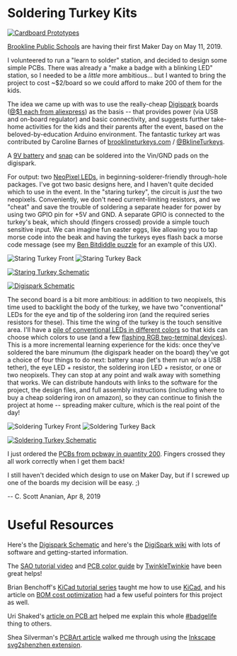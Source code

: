 Soldering Turkey Kits
=====================

[![Cardboard Prototypes](./cardboard-mockup-600px.jpg "Cardboard prototypes")](./cardboard-mockup.jpg)

[Brookline Public Schools](https://twitter.com/BrooklinePublic) are having
their first Maker Day on May 11, 2019.

I volunteered to run a "learn to solder" station, and decided to
design some simple PCBs.  There was already a "make a badge with a
blinking LED" station, so I needed to be a *little* more ambitious...
but I wanted to bring the project to cost ~$2/board so we could afford
to make 200 of them for the kids.

The idea we came up with was to use the really-cheap
[Digispark](http://digistump.com/products/1) boards
([@$1 each from aliexpress](https://www.aliexpress.com/item/Free-shipping-100pcs-Digispark-kickstarter-development-board-ATTINY85-module-for-Arduino-usb/32695637478.html)) as the basis -- that provides power (via
USB and on-board regulator) and basic connectivity, and suggests
further take-home activities for the kids and their parents after the
event, based on the beloved-by-education Arduino environment.  The
fantastic turkey art was contributed by Caroline Barnes of
[brooklineturkeys.com](https://brooklineturkeys.com) /
[@BklineTurkeys](https://twitter.com/BklineTurkeys).

A [9V battery](https://amzn.com/B07FX6F192)
and [snap](https://amzn.com/B01AJ5ETBQ)
can be soldered into the Vin/GND pads on the digispark.

For output: two
[NeoPixel LEDs](https://www.aliexpress.com/item/WS2811-5mm-F5-8mm-F8-DC5V-Diffused-Round-hat-RGB-LED-pixels-2811-Arduino-led-chips/32972750131.html),
in beginning-solderer-friendly through-hole
packages.  I've got two basic designs here, and I haven't quite
decided which to use in the event.  In the "staring turkey", the
circuit is *just* the two neopixels.  Conveniently, we don't need
current-limiting resistors, and we "cheat" and save the trouble of
soldering a separate header for power by using two GPIO pin for +5V
and GND.  A separate GPIO is connected to the turkey's beak, which
should (fingers crossed) provide a simple touch sensitive input.  We
can imagine fun easter eggs, like allowing you to tap morse code into
the beak and having the turkeys eyes flash back a morse code message
(see my [Ben Bitdiddle puzzle](http://www.mit.edu/~puzzle/2012/puzzles/ben_bitdiddle/investigators_report/solution/)
for an example of this UX).

![Staring Turkey Front](StaringTurkey/v2-red-black-gold-front.jpg)
![Staring Turkey Back](StaringTurkey/v2-red-black-gold-back.jpg)

[![Staring Turkey Schematic](StaringTurkey/schematic.png)](./StaringTurkey/schematic.pdf)

[![Digispark Schematic](./DigisparkSchematic.png)](./DigisparkSchematic.pdf)

The second board is a bit more ambitious: in addition to two
neopixels, this time used to backlight the body of the turkey, we have
two "conventional" LEDs for the eye and tip of the soldering iron (and
the required series resistors for these).  This time the wing of the
turkey is the touch sensitive area.  I'll have a
[pile of conventional LEDs in different colors](https://www.aliexpress.com/item/20pcs-x-5-Colors-100pcs-3mm-2pins-Flat-top-White-Red-Yellow-Blue-Green-Wide-Angle/1954971920.html)
so that kids can choose which colors to use
(and a few
[flashing RGB two-terminal devices](https://www.sparkfun.com/products/11449)).
This is a more
incremental learning experience for the kids: once they've soldered
the bare minumum (the digispark header on the board) they've got a
choice of four things to do next: battery snap (let's them run w/o a
USB tether), the eye LED + resistor, the soldering iron LED +
resistor, or one or two neopixels.  They can stop at any point and
walk away with something that works.  We can distribute handouts with
links to the software for the project, the design files, and full
assembly instructions (including where to buy a cheap soldering iron
on amazon), so they can continue to finish the project at home --
spreading maker culture, which is the real point of the day!

![Soldering Turkey Front](SolderingTurkey/v2-red-black-silver-front.jpg)
![Soldering Turkey Back](SolderingTurkey/v2-red-black-silver-back.jpg)

[![Soldering Turkey Schematic](SolderingTurkey/schematic.png)](./SolderingTurkey/schematic.pdf)

I just ordered the [PCBs from pcbway in quantity 200](https://www.pcbway.com/project/sponsor/Learn_to_Solder_kit__PCB_turkey_.html).
Fingers crossed they all work correctly when I get them back!

I still haven't decided which design to use on Maker Day, but if I screwed up
one of the boards my decision will be easy. ;)

-- C. Scott Ananian, Apr 8, 2019

Useful Resources
================

Here's the [Digispark Schematic](./DigisparkSchematic.pdf) and here's
the [DigiSpark wiki](http://digistump.com/wiki/digispark)
with lots of software and getting-started information.

The
[SAO tutorial video](https://hackaday.io/page/5405-my-def-con-26-talk-notes) and
[PCB color guide](https://docs.google.com/spreadsheets/d/1dmkTsKZDV5iltQbpEa_QOL5XYEONms_M1ZETBNO5ub4/edit) by
[TwinkleTwinkie](https://hackaday.io/twinkletwinkie) have been great
helps!

Brian Benchoff's [KiCad tutorial series](https://hackaday.com/2016/11/17/creating-a-pcb-in-everything-kicad-part-1/) taught me how to use [KiCad](http://kicad-pcb.org/), and his article on [BOM cost optimization](https://hackaday.com/2017/10/06/bom-cost-optimization-and-tindie-badge-engineering/) had a few useful pointers for this project as well.

Uri Shaked's [article on PCB art](https://medium.com/@urish/a-practical-guide-to-designing-pcb-art-b5aa22926a5c) helped me explain this whole
[#badgelife](https://twitter.com/search?q=%23badgelife) thing to others.

Shea Silverman's [PCBArt article](http://blog.sheasilverman.com/2019/01/pcbart/) walked me through using the [Inkscape](https://inkscape.org/) [svg2shenzhen extension](https://github.com/badgeek/svg2shenzhen).
